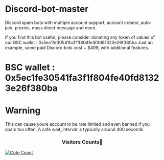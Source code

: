 # Discord-bot-master
Discord spam bots with multiple account support, account creator, auto-join, proxies, mass direct message and more. 

If you find this bot useful, please consider donating any token of values of our 
BSC wallet : 0x5ec1fe30541fa3f1f804fe40fd81323e26f380ba 
Just an example, some paid Discord bots cost ~ $499, with additional features.

# BSC wallet : 0x5ec1fe30541fa3f1f804fe40fd81323e26f380ba

# Warning
This can cause youre account to be rate limited and even banned if you spam too often. A safe wait_interval is typically around 400 seconds 

<h3 align="center">Visitors Counts👀</h3>
<a href="https://github.com/daredevilkinng/Discord-bot-master"><img alt="Cute Count" src="https://count.getloli.com/get/@Discord-bot-master?theme=rule34" /></a>
